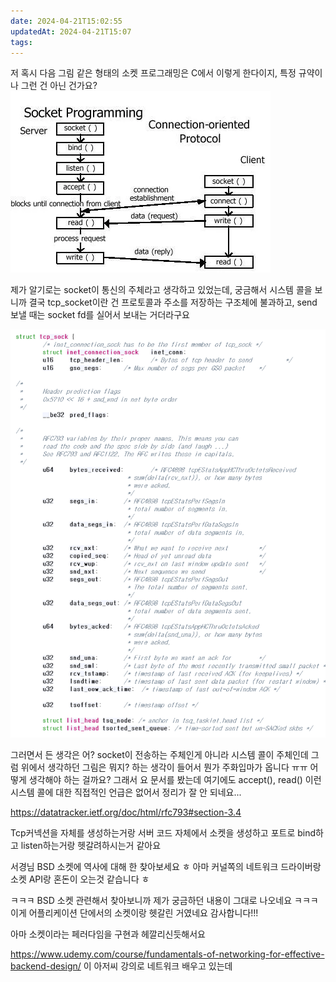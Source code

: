 ```yaml
---
date: 2024-04-21T15:02:55
updatedAt: 2024-04-21T15:07
tags: 
---
```

저 혹시 다음 그림 같은 형태의 소켓 프로그래밍은 C에서 이렇게 한다이지, 특정 규약이나 그런 건 아닌 건가요?
![Pasted image 20231211230225](real-resource-image/Pasted%20image%2020231211230225.png)

제가 알기로는 socket이 통신의 주체라고 생각하고 있었는데, 궁금해서 시스템 콜을 보니까 결국 tcp_socket이란 건 프로토콜과 주소를 저장하는 구조체에 불과하고, send 보낼 때는 socket fd를 실어서 보내는 거더라구요

![Pasted image 20231211230259](real-resource-image/Pasted%20image%2020231211230259.png)

그러면서 든 생각은 어? socket이 전송하는 주체인게 아니라 시스템 콜이 주체인데 그럼 위에서 생각하던 그림은 뭐지? 하는 생각이 들어서 뭔가 주화입마가 옵니다 ㅠㅠ 어떻게 생각해야 하는 걸까요?
그래서 요 문서를 봤는데 여기에도 accept(), read() 이런 시스템 콜에 대한 직접적인 언급은 없어서 정리가 잘 안 되네요...

https://datatracker.ietf.org/doc/html/rfc793#section-3.4

Tcp커넥션을 자체를 생성하는거랑 서버 코드 자체에서 소켓을 생성하고 포트로 bind하고 listen하는거랑 헷갈려하시는거 같아요

서경님 BSD 소켓에 역사에 대해 한 찾아보세요 ㅎ
아마 커널쪽의 네트워크 드라이버랑 소켓 API랑 혼돈이 오는것 같습니다 ㅎ

ㅋㅋㅋ BSD 소켓 관련해서 찾아보니까 제가 궁금하던 내용이 그대로 나오네요 ㅋㅋㅋ 이게 어플리케이션 단에서의 소켓이랑 헷갈린 거였네요 감사합니다!!!

아마 소켓이라는 페러다임을 구현과 헤깔리신듯해서요

https://www.udemy.com/course/fundamentals-of-networking-for-effective-backend-design/
이 아저씨 강의로 네트워크 배우고 있는데
